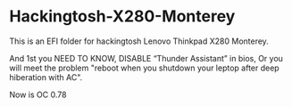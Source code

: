 # Hackingtosh-X280-Monterey
This is an EFI folder for hackingtosh Lenovo Thinkpad X280 Monterey.

And 1st you NEED TO KNOW, DISABLE “Thunder Assistant” in bios, Or you will meet the problem "reboot when you shutdown your leptop after deep hiberation with AC".

Now is OC 0.78
